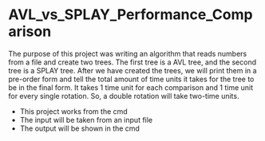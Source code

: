# AVL_vs_SPLAY_Performance_Comparison
The purpose of this project was writing an algorithm that reads numbers from a file and create two trees. The first tree is a AVL tree, and the second tree is a SPLAY tree. After we have created the trees, we will print them in a pre-order form and tell the total amount of time units it takes for the tree to be in the final form. It takes 1 time unit for each comparison and 1 time unit for every single rotation. So, a double rotation will take two-time units.
- This project works from the cmd
- The input will be taken from an input file
- The output will be shown in the cmd
